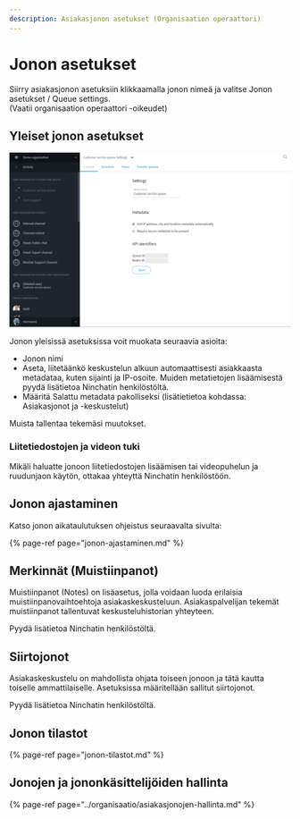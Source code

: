 ```yaml
---
description: Asiakasjonon asetukset (Organisaation operaattori)
---
```


# Jonon asetukset

Siirry asiakasjonon asetuksiin klikkaamalla jonon nimeä ja valitse Jonon asetukset / Queue settings.  
\(Vaatii organisaation operaattori -oikeudet\)

## Yleiset jonon asetukset

![Jonon yleiset asetukset](../.gitbook/assets/queue-settings.png)

Jonon yleisissä asetuksissa voit muokata seuraavia asioita:

* Jonon nimi
* Aseta, liitetäänkö keskustelun alkuun automaattisesti asiakkaasta metadataa, kuten sijainti ja IP-osoite. Muiden metatietojen lisäämisestä pyydä lisätietoa Ninchatin henkilöstöltä.
* Määritä Salattu metadata pakolliseksi \(lisätietietoa kohdassa: Asiakasjonot ja -keskustelut\)

Muista tallentaa tekemäsi muutokset.

### Liitetiedostojen ja videon tuki

Mikäli haluatte jonoon liitetiedostojen lisäämisen tai videopuhelun ja ruudunjaon käytön, ottakaa yhteyttä Ninchatin henkilöstöön.

## Jonon ajastaminen

Katso jonon aikataulutuksen ohjeistus seuraavalta sivulta:

{% page-ref page="jonon-ajastaminen.md" %}

## Merkinnät \(Muistiinpanot\)

Muistiinpanot \(Notes\) on lisäasetus, jolla voidaan luoda erilaisia muistiinpanovaihtoehtoja asiakaskeskusteluun. Asiakaspalvelijan tekemät muistiinpanot tallentuvat keskusteluhistorian yhteyteen.

Pyydä lisätietoa Ninchatin henkilöstöltä.

## Siirtojonot

Asiakaskeskustelu on mahdollista ohjata toiseen jonoon ja tätä kautta toiselle ammattilaiselle. Asetuksissa määritellään sallitut siirtojonot. 

Pyydä lisätietoa Ninchatin henkilöstöltä.

## Jonon tilastot

{% page-ref page="jonon-tilastot.md" %}

## Jonojen ja jononkäsittelijöiden hallinta

{% page-ref page="../organisaatio/asiakasjonojen-hallinta.md" %}



